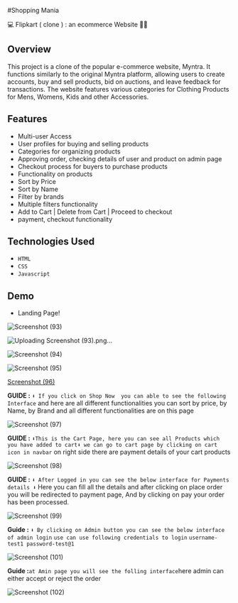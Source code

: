 #Shopping Mania

💻 Flipkart ( clone ) : an ecommerce Website 🚀🎯


## Overview

This project is a clone of the popular e-commerce website, Myntra. It functions similarly to the original Myntra platform, allowing users to create accounts, buy and sell products, bid on auctions, and leave feedback for transactions. The website features various categories for Clothing Products for Mens, Womens, Kids and other Accessories.


## Features

- Multi-user Access
- User profiles for buying and selling products
- Categories for organizing products
- Approving order, checking details of user and product on admin page
- Checkout process for buyers to purchase products
- Functionality on products
- Sort by Price
- Sort by Name
- Filter by brands
- Multiple filters functionality
- Add to Cart | Delete from Cart | Proceed to checkout
- payment, checkout functionality


## Technologies Used

- `HTML`
- `CSS`
- `Javascript`


## Demo 
- Landing Page!

![Screenshot (93)](https://github.com/SatyaIndraDev/daily-wrist-2042/assets/112754841/279d2a31-2557-4bc3-a120-86f638777f8c)


![Uploading Screenshot (93).png…]()

![Screenshot (94)](https://github.com/SatyaIndraDev/daily-wrist-2042/assets/112754841/3375b69d-9c9b-424f-af5f-df2a9b278b06)

![Screenshot (95)](https://github.com/SatyaIndraDev/daily-wrist-2042/assets/112754841/a57b864b-ce1d-40fc-8e94-7de17b1a2444)

[Screenshot (96)](https://github.com/SatyaIndraDev/daily-wrist-2042/assets/112754841/8f2cb641-c545-455c-8067-23cf0b2239e8)






**GUIDE :** `⬇️ If you click on Shop Now  you can able to see the following Interface` and here are all different functionalities you can sort by price, by Name, by Brand and all different functionalities are on this page

![Screenshot (97)](https://github.com/SatyaIndraDev/daily-wrist-2042/assets/112754841/ef54fa2f-ae0d-4668-8979-eff3e2b6e6d1)



**GUIDE :** `⬇️This is the Cart Page, here you can see all Products which you have added to cart⬇️ we can go to cart page by clicking on cart icon in navbar`  on right side there are payment details of your cart products


![Screenshot (98)](https://github.com/SatyaIndraDev/daily-wrist-2042/assets/112754841/1fb7721f-869e-42ca-b102-6324994837c3)





**GUIDE :** `⬇️ After Logged in you can see the below interface for Payments details ⬇️` Here you can fill all the details and  after clicking on place order you will be redirected to payment page, And by clicking on pay your order has been processed.



![Screenshot (99)](https://github.com/SatyaIndraDev/daily-wrist-2042/assets/112754841/ae1214d3-f5a1-41ae-a514-34364440bba8)


**Guide :** `⬇️ By clicking on Admin button you can see the below interface of admin login`
`use can use following credentials to login`
`username-test1
password-test@1`



![Screenshot (101)](https://github.com/SatyaIndraDev/daily-wrist-2042/assets/112754841/147f3064-7069-4efa-bc52-b80bda93e09e)


**Guide :**`at Amin page you will see the folling interface`here admin can either accept or reject the order


![Screenshot (102)](https://github.com/SatyaIndraDev/daily-wrist-2042/assets/112754841/6d896076-8450-44c8-99ea-5982f510f23a)

